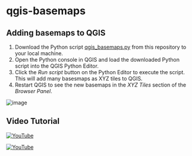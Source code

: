 # qgis-basemaps

## Adding basemaps to QGIS

1. Download the Python script [qgis_basemaps.py](https://github.com/opengeos/qgis-basemaps/blob/main/qgis_basemaps.py) from this repository to your local machine.
2. Open the Python console in QGIS and load the downloaded Python script into the QGIS Python Editor.
3. Click the _Run script_ button on the Python Editor to execute the script. This will add many basesmaps as XYZ tiles to QGIS.
4. Restart QGIS to see the new basemaps in the _XYZ Tiles_ section of the _Browser Panel_.

![image](https://github.com/user-attachments/assets/90062fa8-ab18-4e9e-9724-8c7bbdbb1f4b)

## Video Tutorial

[![YouTube](https://img.youtube.com/vi/yyOPIA8Gwlg/0.jpg)](https://youtu.be/yyOPIA8Gwlg)

[![YouTube](https://img.youtube.com/vi/HpKvAxCKoDg/0.jpg)](https://youtu.be/HpKvAxCKoDg)
